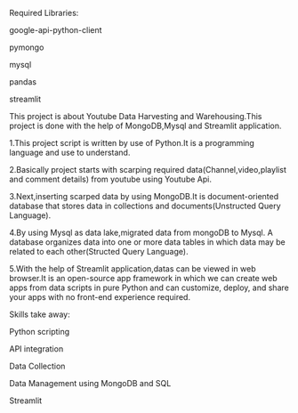 Required Libraries:

google-api-python-client 

pymongo

mysql

pandas


streamlit



This project is about Youtube Data Harvesting and Warehousing.This project is done with the help of MongoDB,Mysql and Streamlit application.

1.This project script is written by use of Python.It is a programming language and use to understand.

2.Basically project starts with scarping required data(Channel,video,playlist and comment details) from youtube using Youtube Api.

3.Next,inserting scarped data by using MongoDB.It is document-oriented database that stores data in collections and documents(Unstructed Query Language).

4.By using Mysql as data lake,migrated data from mongoDB to Mysql. A database organizes data into one or more data tables in which data may be related to each other(Structed Query Language).

5.With the help of Streamlit application,datas can be viewed in web browser.It is an open-source app framework in which we can create web apps from data scripts in pure Python and  can customize, deploy, and share your apps with no front-end experience required.


Skills take away:

Python scripting

API integration

Data Collection

Data Management using MongoDB and SQL

Streamlit
